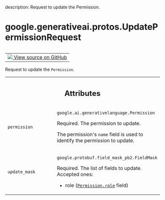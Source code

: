 description: Request to update the Permission.

<div itemscope itemtype="http://developers.google.com/ReferenceObject">
<meta itemprop="name" content="google.generativeai.protos.UpdatePermissionRequest" />
<meta itemprop="path" content="Stable" />
</div>

# google.generativeai.protos.UpdatePermissionRequest

<!-- Insert buttons and diff -->

<table class="tfo-notebook-buttons tfo-api nocontent" align="left">
<td>
  <a target="_blank" href="https://github.com/googleapis/google-cloud-python/tree/main/packages/google-ai-generativelanguage/google/ai/generativelanguage_v1beta/types/permission_service.py#L149-L173">
    <img src="https://www.tensorflow.org/images/GitHub-Mark-32px.png" />
    View source on GitHub
  </a>
</td>
</table>



Request to update the ``Permission``.

<!-- Placeholder for "Used in" -->




<!-- Tabular view -->
 <table class="responsive fixed orange">
<colgroup><col width="214px"><col></colgroup>
<tr><th colspan="2"><h2 class="add-link">Attributes</h2></th></tr>

<tr>
<td>

`permission`<a id="permission"></a>

</td>
<td>

`google.ai.generativelanguage.Permission`

Required. The permission to update.

The permission's ``name`` field is used to identify the
permission to update.

</td>
</tr><tr>
<td>

`update_mask`<a id="update_mask"></a>

</td>
<td>

`google.protobuf.field_mask_pb2.FieldMask`

Required. The list of fields to update. Accepted ones:

-  role (<a href="../../../google/generativeai/protos/Permission.md#role"><code>Permission.role</code></a> field)

</td>
</tr>
</table>



